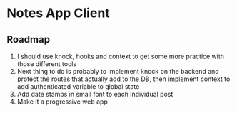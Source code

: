 # Notes App Client

## Roadmap

1. I should use knock, hooks and context to get some more practice with those different tools
2. Next thing to do is probably to implement knock on the backend and protect the routes that actually add to the DB, then implement context to add authenticated variable to global state
3. Add date stamps in small font to each individual post
4. Make it a progressive web app